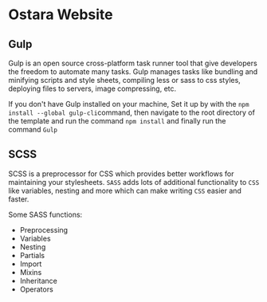 # Ostara Website

## Gulp

Gulp is an open source cross-platform task runner tool that give developers the freedom to automate many tasks. Gulp manages tasks like bundling and minifying scripts and style sheets, compiling less or sass to css styles, deploying files to servers, image compressing, etc.

If you don't have Gulp installed on your machine, Set it up by with the `npm install --global gulp-cli`command, then navigate to the root directory of the template and run the command `npm install` and finally run the command `Gulp`

## SCSS

SCSS is a preprocessor for CSS which provides better workflows for maintaining your stylesheets. `SASS` adds lots of additional functionality to `CSS` like variables, nesting and more which can make writing `CSS` easier and faster.

Some SASS functions:
-   Preprocessing
-   Variables
-   Nesting
-   Partials
-   Import
-   Mixins
-   Inheritance
-   Operators
